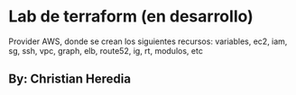 # Lab de terraform (en desarrollo)

Provider AWS, donde se crean los siguientes recursos: variables, ec2, iam, sg, ssh, vpc, graph, elb, route52, ig, rt, modulos, etc

## By: Christian Heredia

